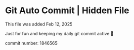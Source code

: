 # Git Auto Commit | Hidden File

This file was added Feb 12, 2025

Just for fun and keeping my daily git commit active 🤪

commit number: 1846565
